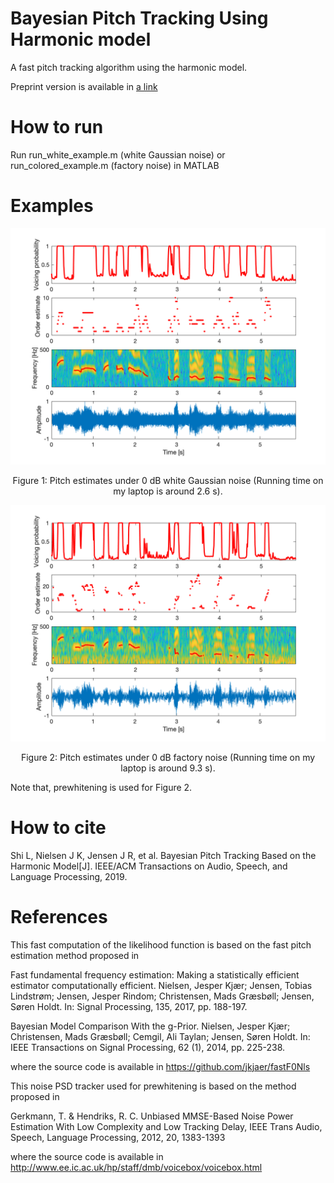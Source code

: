 # Bayesian Pitch Tracking Using Harmonic model

A fast pitch tracking algorithm using the harmonic model.

Preprint version is available in
[a link](https://tinyurl.com/y6cl297g)

# How to run
Run run_white_example.m (white Gaussian noise) or run_colored_example.m (factory noise) in MATLAB

# Examples
<p align="center">
<img src=figures/2222.png>
</p>
<center> Figure 1: Pitch estimates under 0 dB white Gaussian noise (Running time on my laptop is around 2.6 s).</center>


<p align="center">
<img src=figures/1111.png>
</p>

<center>Figure 2: Pitch estimates under 0 dB factory noise (Running time on my laptop is around 9.3 s).</center>

Note that, prewhitening is used for Figure 2.


# How to cite
 Shi L, Nielsen J K, Jensen J R, et al. Bayesian Pitch Tracking Based on the Harmonic Model[J]. IEEE/ACM Transactions on Audio, Speech, and Language Processing, 2019.

# References
This fast computation of the likelihood function is based on the fast pitch estimation method proposed in

Fast fundamental frequency estimation: Making a statistically efficient estimator computationally efficient. Nielsen, Jesper Kjær; Jensen, Tobias Lindstrøm; Jensen, Jesper Rindom; Christensen, Mads Græsbøll; Jensen, Søren Holdt. In: Signal Processing, 135, 2017, pp. 188-197.

Bayesian Model Comparison With the g-Prior. Nielsen, Jesper Kjær; Christensen, Mads Græsbøll; Cemgil, Ali Taylan; Jensen, Søren Holdt. In: IEEE Transactions on Signal Processing, 62 (1), 2014, pp. 225-238.

where the source code is available in
https://github.com/jkjaer/fastF0Nls


This noise PSD tracker used for prewhitening is based on the method proposed in

Gerkmann, T. & Hendriks, R. C. Unbiased MMSE-Based Noise Power Estimation With Low Complexity and Low Tracking Delay, IEEE Trans Audio, Speech, Language Processing, 2012, 20, 1383-1393

where the source code is available in
http://www.ee.ic.ac.uk/hp/staff/dmb/voicebox/voicebox.html
